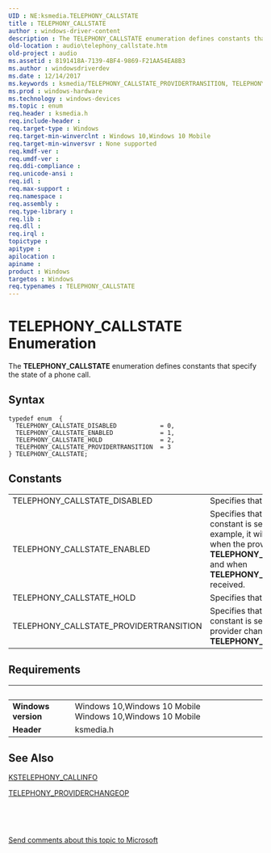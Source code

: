 ```yaml
---
UID : NE:ksmedia.TELEPHONY_CALLSTATE
title : TELEPHONY_CALLSTATE
author : windows-driver-content
description : The TELEPHONY_CALLSTATE enumeration defines constants that specify the state of a phone call.
old-location : audio\telephony_callstate.htm
old-project : audio
ms.assetid : 8191418A-7139-4BF4-9869-F21AA54EA8B3
ms.author : windowsdriverdev
ms.date : 12/14/2017
ms.keywords : ksmedia/TELEPHONY_CALLSTATE_PROVIDERTRANSITION, TELEPHONY_CALLSTATE_PROVIDERTRANSITION, TELEPHONY_CALLSTATE enumeration [Audio Devices], TELEPHONY_CALLSTATE, audio.telephony_callstate, ksmedia/TELEPHONY_CALLSTATE_HOLD, TELEPHONY_CALLSTATE_DISABLED, ksmedia/TELEPHONY_CALLSTATE_DISABLED, ksmedia/TELEPHONY_CALLSTATE, TELEPHONY_CALLSTATE_ENABLED, ksmedia/TELEPHONY_CALLSTATE_ENABLED, TELEPHONY_CALLSTATE_HOLD
ms.prod : windows-hardware
ms.technology : windows-devices
ms.topic : enum
req.header : ksmedia.h
req.include-header : 
req.target-type : Windows
req.target-min-winverclnt : Windows 10,Windows 10 Mobile
req.target-min-winversvr : None supported
req.kmdf-ver : 
req.umdf-ver : 
req.ddi-compliance : 
req.unicode-ansi : 
req.idl : 
req.max-support : 
req.namespace : 
req.assembly : 
req.type-library : 
req.lib : 
req.dll : 
req.irql : 
topictype : 
apitype : 
apilocation : 
apiname : 
product : Windows
targetos : Windows
req.typenames : TELEPHONY_CALLSTATE
---
```


# TELEPHONY_CALLSTATE Enumeration
The <b>TELEPHONY_CALLSTATE</b> enumeration defines constants that specify the state of a phone call.

## Syntax
````
typedef enum  { 
  TELEPHONY_CALLSTATE_DISABLED            = 0,
  TELEPHONY_CALLSTATE_ENABLED             = 1,
  TELEPHONY_CALLSTATE_HOLD                = 2,
  TELEPHONY_CALLSTATE_PROVIDERTRANSITION  = 3
} TELEPHONY_CALLSTATE;
````

## Constants

<table>

<tr>
<td>TELEPHONY_CALLSTATE_DISABLED</td>
<td>Specifies that the phone call is disabled.</td>
</tr>

<tr>
<td>TELEPHONY_CALLSTATE_ENABLED</td>
<td>Specifies that the phone call is enabled. This constant is set in a number of situations. For example, it will be set by the audio driver when the provider change operation is <b>TELEPHONY_PROVIDERCHANGEOP_END</b> and when <b>TELEPHONY_CALLCONTROLOP_ENABLE</b> is received.</td>
</tr>

<tr>
<td>TELEPHONY_CALLSTATE_HOLD</td>
<td>Specifies that the phone call is on hold.</td>
</tr>

<tr>
<td>TELEPHONY_CALLSTATE_PROVIDERTRANSITION</td>
<td>Specifies that the phone call is disabled. This constant is set by the audio driver when the provider change operation is <b>TELEPHONY_PROVIDERCHANGEOP_BEGIN</b>.</td>
</tr>
</table>


## Requirements
| &nbsp; | &nbsp; |
| ---- |:---- |
| **Windows version** | Windows 10,Windows 10 Mobile Windows 10,Windows 10 Mobile |
| **Header** | ksmedia.h |

## See Also

<a href="..\ksmedia\ns-ksmedia-_tagkstelephony_callinfo.md">KSTELEPHONY_CALLINFO</a>

<a href="..\ksmedia\ne-ksmedia-telephony_providerchangeop.md">TELEPHONY_PROVIDERCHANGEOP</a>

 

 

<a href="mailto:wsddocfb@microsoft.com?subject=Documentation%20feedback [audio\audio]:%20TELEPHONY_CALLSTATE enumeration%20 RELEASE:%20(12/14/2017)&amp;body=%0A%0APRIVACY STATEMENT%0A%0AWe use your feedback to improve the documentation. We don't use your email address for any other purpose, and we'll remove your email address from our system after the issue that you're reporting is fixed. While we're working to fix this issue, we might send you an email message to ask for more info. Later, we might also send you an email message to let you know that we've addressed your feedback.%0A%0AFor more info about Microsoft's privacy policy, see http://privacy.microsoft.com/en-us/default.aspx." title="Send comments about this topic to Microsoft">Send comments about this topic to Microsoft</a>